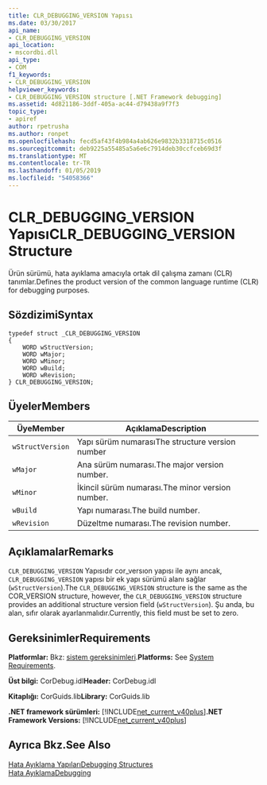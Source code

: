 ```yaml
---
title: CLR_DEBUGGING_VERSION Yapısı
ms.date: 03/30/2017
api_name:
- CLR_DEBUGGING_VERSION
api_location:
- mscordbi.dll
api_type:
- COM
f1_keywords:
- CLR_DEBUGGING_VERSION
helpviewer_keywords:
- CLR_DEBUGGING_VERSION structure [.NET Framework debugging]
ms.assetid: 4d821186-3ddf-405a-ac44-d79438a9f7f3
topic_type:
- apiref
author: rpetrusha
ms.author: ronpet
ms.openlocfilehash: fecd5af43f4b984a4ab626e9832b3318715c0516
ms.sourcegitcommit: deb9225a55485a5a6e6c7914deb30ccfceb69d3f
ms.translationtype: MT
ms.contentlocale: tr-TR
ms.lasthandoff: 01/05/2019
ms.locfileid: "54058366"
---
```

# <a name="clrdebuggingversion-structure"></a><span data-ttu-id="edf15-102">CLR_DEBUGGING_VERSION Yapısı</span><span class="sxs-lookup"><span data-stu-id="edf15-102">CLR_DEBUGGING_VERSION Structure</span></span>
<span data-ttu-id="edf15-103">Ürün sürümü, hata ayıklama amacıyla ortak dil çalışma zamanı (CLR) tanımlar.</span><span class="sxs-lookup"><span data-stu-id="edf15-103">Defines the product version of the common language runtime (CLR) for debugging purposes.</span></span>  
  
## <a name="syntax"></a><span data-ttu-id="edf15-104">Sözdizimi</span><span class="sxs-lookup"><span data-stu-id="edf15-104">Syntax</span></span>  
  
```  
typedef struct _CLR_DEBUGGING_VERSION  
{  
    WORD wStructVersion;
    WORD wMajor;
    WORD wMinor;
    WORD wBuild;
    WORD wRevision;
} CLR_DEBUGGING_VERSION;
```  
  
## <a name="members"></a><span data-ttu-id="edf15-105">Üyeler</span><span class="sxs-lookup"><span data-stu-id="edf15-105">Members</span></span>  
  
|<span data-ttu-id="edf15-106">Üye</span><span class="sxs-lookup"><span data-stu-id="edf15-106">Member</span></span>|<span data-ttu-id="edf15-107">Açıklama</span><span class="sxs-lookup"><span data-stu-id="edf15-107">Description</span></span>|  
|------------|-----------------|  
|`wStructVersion`|<span data-ttu-id="edf15-108">Yapı sürüm numarası</span><span class="sxs-lookup"><span data-stu-id="edf15-108">The structure version number</span></span>|  
|`wMajor`|<span data-ttu-id="edf15-109">Ana sürüm numarası.</span><span class="sxs-lookup"><span data-stu-id="edf15-109">The major version number.</span></span>|  
|`wMinor`|<span data-ttu-id="edf15-110">İkincil sürüm numarası.</span><span class="sxs-lookup"><span data-stu-id="edf15-110">The minor version number.</span></span>|  
|`wBuild`|<span data-ttu-id="edf15-111">Yapı numarası.</span><span class="sxs-lookup"><span data-stu-id="edf15-111">The build number.</span></span>|  
|`wRevision`|<span data-ttu-id="edf15-112">Düzeltme numarası.</span><span class="sxs-lookup"><span data-stu-id="edf15-112">The revision number.</span></span>|  
  
## <a name="remarks"></a><span data-ttu-id="edf15-113">Açıklamalar</span><span class="sxs-lookup"><span data-stu-id="edf15-113">Remarks</span></span>  
 <span data-ttu-id="edf15-114">`CLR_DEBUGGING_VERSION` Yapısıdır cor_versıon yapısı ile aynı ancak, `CLR_DEBUGGING_VERSION` yapısı bir ek yapı sürümü alanı sağlar (`wStructVersion`).</span><span class="sxs-lookup"><span data-stu-id="edf15-114">The `CLR_DEBUGGING_VERSION` structure is the same as the COR_VERSION structure, however, the `CLR_DEBUGGING_VERSION` structure provides an additional structure version field (`wStructVersion`).</span></span> <span data-ttu-id="edf15-115">Şu anda, bu alan, sıfır olarak ayarlanmalıdır.</span><span class="sxs-lookup"><span data-stu-id="edf15-115">Currently, this field must be set to zero.</span></span>  
  
## <a name="requirements"></a><span data-ttu-id="edf15-116">Gereksinimler</span><span class="sxs-lookup"><span data-stu-id="edf15-116">Requirements</span></span>  
 <span data-ttu-id="edf15-117">**Platformlar:** Bkz: [sistem gereksinimleri](../../../../docs/framework/get-started/system-requirements.md).</span><span class="sxs-lookup"><span data-stu-id="edf15-117">**Platforms:** See [System Requirements](../../../../docs/framework/get-started/system-requirements.md).</span></span>  
  
 <span data-ttu-id="edf15-118">**Üst bilgi:** CorDebug.idl</span><span class="sxs-lookup"><span data-stu-id="edf15-118">**Header:** CorDebug.idl</span></span>  
  
 <span data-ttu-id="edf15-119">**Kitaplığı:** CorGuids.lib</span><span class="sxs-lookup"><span data-stu-id="edf15-119">**Library:** CorGuids.lib</span></span>  
  
 <span data-ttu-id="edf15-120">**.NET framework sürümleri:** [!INCLUDE[net_current_v40plus](../../../../includes/net-current-v40plus-md.md)]</span><span class="sxs-lookup"><span data-stu-id="edf15-120">**.NET Framework Versions:** [!INCLUDE[net_current_v40plus](../../../../includes/net-current-v40plus-md.md)]</span></span>  
  
## <a name="see-also"></a><span data-ttu-id="edf15-121">Ayrıca Bkz.</span><span class="sxs-lookup"><span data-stu-id="edf15-121">See Also</span></span>  
 [<span data-ttu-id="edf15-122">Hata Ayıklama Yapıları</span><span class="sxs-lookup"><span data-stu-id="edf15-122">Debugging Structures</span></span>](../../../../docs/framework/unmanaged-api/debugging/debugging-structures.md)  
 [<span data-ttu-id="edf15-123">Hata Ayıklama</span><span class="sxs-lookup"><span data-stu-id="edf15-123">Debugging</span></span>](../../../../docs/framework/unmanaged-api/debugging/index.md)
